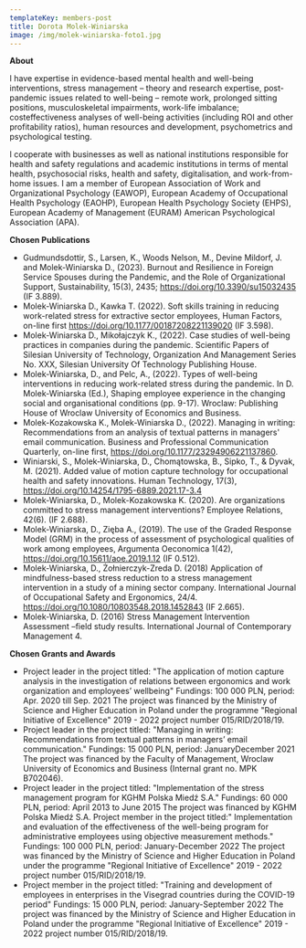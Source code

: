 ```yaml
---
templateKey: members-post
title: Dorota Molek-Winiarska
image: /img/molek-winiarska-foto1.jpg
---
```

**A﻿bout**

I have expertise in evidence-based mental health and well-being interventions, stress management – theory and research expertise, post-pandemic issues related to well-being – remote work, prolonged sitting positions, musculoskeletal impairments, work-life imbalance; costeffectiveness analyses of well-being activities (including ROI and other profitability ratios), human resources and development, psychometrics and psychological testing. 

I cooperate with businesses as well as national institutions responsible for health and safety regulations and academic institutions in terms of mental health, psychosocial risks, health and safety, digitalisation, and work-from-home issues. I am a member of European Association of Work and Organizational Psychology (EAWOP), European Academy of Occupational Health Psychology (EAOHP), European Health Psychology Society (EHPS), European Academy of Management (EURAM) American Psychological Association (APA). 

**Chosen Publications**

* Gudmundsdottir, S., Larsen, K., Woods Nelson, M., Devine Mildorf, J. and Molek-Winiarska D., (2023). Burnout and Resilience in Foreign Service Spouses during the Pandemic, and the Role of Organizational Support, Sustainability, 15(3), 2435; https://doi.org/10.3390/su15032435 (IF 3.889).
* Molek-Winiarska D., Kawka T. (2022). Soft skills training in reducing work-related stress for extractive sector employees, Human Factors, on-line first https://doi.org/10.1177/00187208221139020 (IF 3.598).
* Molek-Winiarska D., Mikołajczyk K., (2022). Case studies of well-being practices in companies during the pandemic. Scientific Papers of Silesian University of Technology, Organization And Management Series No. XXX, Silesian University Of Technology Publishing House.
* Molek-Winiarska, D., and Pelc, A., (2022). Types of well-being interventions in reducing work-related stress during the pandemic. In D. Molek-Winiarska (Ed.), Shaping employee experience in the changing social and organisational conditions (pp. 9-17). Wroclaw: Publishing House of Wroclaw University of Economics and Business.
* Molek-Kozakowska K., Molek-Winiarska D., (2022). Managing in writing: Recommendations from an analysis of textual patterns in managers' email communication. Business and Professional Communication Quarterly, on-line first, https://doi.org/10.1177/23294906221137860.
* Winiarski, S., Molek-Winiarska, D., Chomątowska, B., Sipko, T., & Dyvak, M. (2021). Added value of motion capture technology for occupational health and safety innovations. Human Technology, 17(3), https://doi.org/10.14254/1795-6889.2021.17-3.4
* Molek-Winiarska, D., Molek-Kozakowska K. (2020). Are organizations committed to stress management interventions? Employee Relations, 42(6). (IF 2.688).
* Molek-Winiarska, D., Zięba A., (2019). The use of the Graded Response Model (GRM) in the process of assessment of psychological qualities of work among employees, Argumenta Oeconomica 1(42), https://doi.org/10.15611/aoe.2019.1.12 (IF 0.512).
* Molek-Winiarska, D., Żołnierczyk-Zreda D. (2018) Application of mindfulness-based stress reduction to a stress management intervention in a study of a mining sector company. International Journal of Occupational Safety and Ergonomics, 24/4. https://doi.org/10.1080/10803548.2018.1452843 (IF 2.665).
* Molek-Winiarska, D. (2016) Stress Management Intervention Assessment –field study results. International Journal of Contemporary Management 4.

**C﻿hosen Grants and Awards**

* Project leader in the project titled: "The application of motion capture analysis in the investigation of relations between ergonomics and work organization and employees’ wellbeing" Fundings: 100 000 PLN, period: Apr. 2020 till Sep. 2021 The project was financed by the Ministry of Science and Higher Education in Poland under the programme "Regional Initiative of Excellence" 2019 - 2022 project number 015/RID/2018/19. 
* Project leader in the project titled: "Managing in writing: Recommendations from textual patterns in managers’ email communication." Fundings: 15 000 PLN, period: JanuaryDecember 2021 The project was financed by the Faculty of Management, Wroclaw University of Economics and Business (Internal grant no. MPK B702046). 
* Project leader in the project titled: "Implementation of the stress management program for KGHM Polska Miedź S.A." Fundings: 60 000 PLN, period: April 2013 to June 2015 The project was financed by KGHM Polska Miedź S.A. Project member in the project titled:" Implementation and evaluation of the effectiveness of the well-being program for administrative employees using objective measurement methods." Fundings: 100 000 PLN, period: January-December 2022 The project was financed by the Ministry of Science and Higher Education in Poland under the programme "Regional Initiative of Excellence" 2019 - 2022 project number 015/RID/2018/19. 
* Project member in the project titled: "Training and development of employees in enterprises in the Visegrad countries during the COVID-19 period" Fundings: 15 000 PLN, period: January-September 2022 The project was financed by the Ministry of Science and Higher Education in Poland under the programme "Regional Initiative of Excellence" 2019 - 2022 project number 015/RID/2018/19.